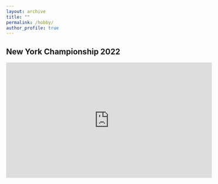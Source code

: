 ```yaml
---
layout: archive
title: ""
permalink: /hobby/
author_profile: true
---
```


## New York Championship 2022

<iframe width="560" height="315" src="https://www.youtube.com/embed/mKY8k7cN2yw" title="YouTube video player" frameborder="0" allow="accelerometer; autoplay; clipboard-write; encrypted-media; gyroscope; picture-in-picture" allowfullscreen></iframe>

